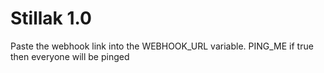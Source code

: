 # Stillak 1.0
Paste the webhook link into the WEBHOOK_URL variable. PING_ME if true then everyone will be pinged
